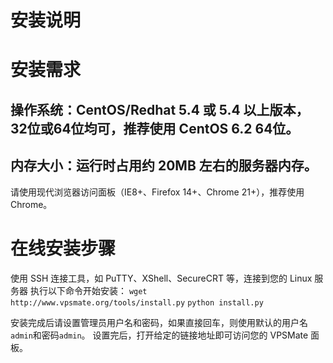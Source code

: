 安装说明
=======

# 安装需求
## 操作系统：CentOS/Redhat 5.4 或 5.4 以上版本，32位或64位均可，推荐使用 CentOS 6.2 64位。
## 内存大小：运行时占用约 20MB 左右的服务器内存。
请使用现代浏览器访问面板（IE8+、Firefox 14+、Chrome 21+），推荐使用 Chrome。
# 在线安装步骤
使用 SSH 连接工具，如 PuTTY、XShell、SecureCRT 等，连接到您的 Linux 服务器
执行以下命令开始安装：
`wget http://www.vpsmate.org/tools/install.py`
`python install.py`
			
安装完成后请设置管理员用户名和密码，如果直接回车，则使用默认的用户名`admin`和密码`admin`。
设置完后，打开给定的链接地址即可访问您的 VPSMate 面板。
